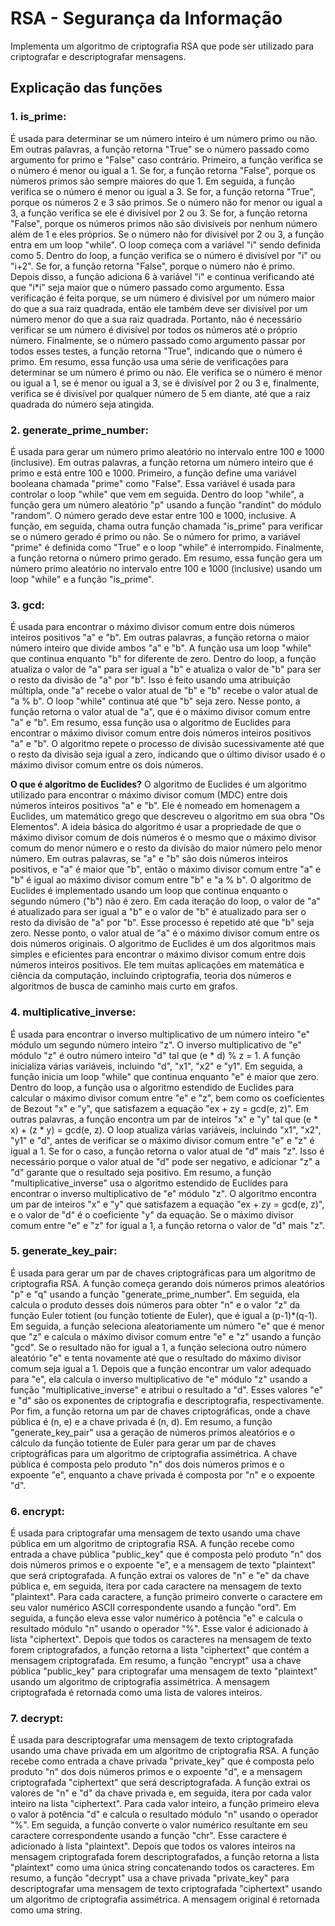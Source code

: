 # RSA - Segurança da Informação
Implementa um algoritmo de criptografia RSA que pode ser utilizado para criptografar e descriptografar mensagens.

## Explicação das funções

 ### **1. is_prime:**
 É usada para determinar se um número inteiro é um número primo ou não. Em outras palavras, a função retorna "True" se o número passado como argumento for primo e "False" caso contrário.
Primeiro, a função verifica se o número é menor ou igual a 1. Se for, a função retorna "False", porque os números primos são sempre maiores do que 1.
Em seguida, a função verifica se o número é menor ou igual a 3. Se for, a função retorna "True", porque os números 2 e 3 são primos.
Se o número não for menor ou igual a 3, a função verifica se ele é divisível por 2 ou 3. Se for, a função retorna "False", porque os números primos não são divisíveis por nenhum número além de 1 e eles próprios.
Se o número não for divisível por 2 ou 3, a função entra em um loop "while". O loop começa com a variável "i" sendo definida como 5.
Dentro do loop, a função verifica se o número é divisível por "i" ou "i+2". Se for, a função retorna "False", porque o número não é primo.
Depois disso, a função adiciona 6 à variável "i" e continua verificando até que "i*i" seja maior que o número passado como argumento. Essa verificação é feita porque, se um número é divisível por um número maior do que a sua raiz quadrada, então ele também deve ser divisível por um número menor do que a sua raiz quadrada. Portanto, não é necessário verificar se um número é divisível por todos os números até o próprio número.
Finalmente, se o número passado como argumento passar por todos esses testes, a função retorna "True", indicando que o número é primo.
Em resumo, essa função usa uma série de verificações para determinar se um número é primo ou não. Ele verifica se o número é menor ou igual a 1, se é menor ou igual a 3, se é divisível por 2 ou 3 e, finalmente, verifica se é divisível por qualquer número de 5 em diante, até que a raiz quadrada do número seja atingida.

 ### **2.  generate_prime_number:**
É usada para gerar um número primo aleatório no intervalo entre 100 e 1000 (inclusive). Em outras palavras, a função retorna um número inteiro que é primo e está entre 100 e 1000.
Primeiro, a função define uma variável booleana chamada "prime" como "False". Essa variável é usada para controlar o loop "while" que vem em seguida.
Dentro do loop "while", a função gera um número aleatório "p" usando a função "randint" do módulo "random". O número gerado deve estar entre 100 e 1000, inclusive.
A função, em seguida, chama outra função chamada "is_prime" para verificar se o número gerado é primo ou não. Se o número for primo, a variável "prime" é definida como "True" e o loop "while" é interrompido.
Finalmente, a função retorna o número primo gerado.
Em resumo, essa função gera um número primo aleatório no intervalo entre 100 e 1000 (inclusive) usando um loop "while" e a função "is_prime".

### **3.  gcd:**
É usada para encontrar o máximo divisor comum entre dois números inteiros positivos "a" e "b". Em outras palavras, a função retorna o maior número inteiro que divide ambos "a" e "b".
A função usa um loop "while" que continua enquanto "b" for diferente de zero. Dentro do loop, a função atualiza o valor de "a" para ser igual a "b" e atualiza o valor de "b" para ser o resto da divisão de "a" por "b". Isso é feito usando uma atribuição múltipla, onde "a" recebe o valor atual de "b" e "b" recebe o valor atual de "a % b".
O loop "while" continua até que "b" seja zero. Nesse ponto, a função retorna o valor atual de "a", que é o máximo divisor comum entre "a" e "b".
Em resumo, essa função usa o algoritmo de Euclides para encontrar o máximo divisor comum entre dois números inteiros positivos "a" e "b". O algoritmo repete o processo de divisão sucessivamente até que o resto da divisão seja igual a zero, indicando que o último divisor usado é o máximo divisor comum entre os dois números.

**O que é algoritmo de Euclides?**
O algoritmo de Euclides é um algoritmo utilizado para encontrar o máximo divisor comum (MDC) entre dois números inteiros positivos "a" e "b". Ele é nomeado em homenagem a Euclides, um matemático grego que descreveu o algoritmo em sua obra "Os Elementos".
A ideia básica do algoritmo é usar a propriedade de que o máximo divisor comum de dois números é o mesmo que o máximo divisor comum do menor número e o resto da divisão do maior número pelo menor número. Em outras palavras, se "a" e "b" são dois números inteiros positivos, e "a" é maior que "b", então o máximo divisor comum entre "a" e "b" é igual ao máximo divisor comum entre "b" e "a % b".
O algoritmo de Euclides é implementado usando um loop que continua enquanto o segundo número ("b") não é zero. Em cada iteração do loop, o valor de "a" é atualizado para ser igual a "b" e o valor de "b" é atualizado para ser o resto da divisão de "a" por "b". Esse processo é repetido até que "b" seja zero. Nesse ponto, o valor atual de "a" é o máximo divisor comum entre os dois números originais.
O algoritmo de Euclides é um dos algoritmos mais simples e eficientes para encontrar o máximo divisor comum entre dois números inteiros positivos. Ele tem muitas aplicações em matemática e ciência da computação, incluindo criptografia, teoria dos números e algoritmos de busca de caminho mais curto em grafos.

### **4.  multiplicative_inverse:**
É usada para encontrar o inverso multiplicativo de um número inteiro "e" módulo um segundo número inteiro "z". O inverso multiplicativo de "e" módulo "z" é outro número inteiro "d" tal que (e * d) % z = 1.
A função inicializa várias variáveis, incluindo "d", "x1", "x2" e "y1". Em seguida, a função inicia um loop "while" que continua enquanto "e" é maior que zero.
Dentro do loop, a função usa o algoritmo estendido de Euclides para calcular o máximo divisor comum entre "e" e "z", bem como os coeficientes de Bezout "x" e "y", que satisfazem a equação "ex + zy = gcd(e, z)". Em outras palavras, a função encontra um par de inteiros "x" e "y" tal que (e * x) + (z * y) = gcd(e, z).
O loop atualiza várias variáveis, incluindo "x1", "x2", "y1" e "d", antes de verificar se o máximo divisor comum entre "e" e "z" é igual a 1. Se for o caso, a função retorna o valor atual de "d" mais "z". Isso é necessário porque o valor atual de "d" pode ser negativo, e adicionar "z" a "d" garante que o resultado seja positivo.
Em resumo, a função "multiplicative_inverse" usa o algoritmo estendido de Euclides para encontrar o inverso multiplicativo de "e" módulo "z". O algoritmo encontra um par de inteiros "x" e "y" que satisfazem a equação "ex + zy = gcd(e, z)", e o valor de "d" é o coeficiente "y" da equação. Se o máximo divisor comum entre "e" e "z" for igual a 1, a função retorna o valor de "d" mais "z".

### **5.  generate_key_pair:**
É usada para gerar um par de chaves criptográficas para um algoritmo de criptografia  RSA.
A função começa gerando dois números primos aleatórios "p" e "q" usando a função "generate_prime_number". Em seguida, ela calcula o produto desses dois números para obter "n" e o valor "z" da função Euler totient (ou função totiente de Euler), que é igual a (p-1)*(q-1).
Em seguida, a função seleciona aleatoriamente um número "e" que é menor que "z" e calcula o máximo divisor comum entre "e" e "z" usando a função "gcd". Se o resultado não for igual a 1, a função seleciona outro número aleatório "e" e tenta novamente até que o resultado do máximo divisor comum seja igual a 1.
Depois que a função encontrar um valor adequado para "e", ela calcula o inverso multiplicativo de "e" módulo "z" usando a função "multiplicative_inverse" e atribui o resultado a "d". Esses valores "e" e "d" são os exponentes de criptografia e descriptografia, respectivamente.
Por fim, a função retorna um par de chaves criptográficas, onde a chave pública é (n, e) e a chave privada é (n, d).
Em resumo, a função "generate_key_pair" usa a geração de números primos aleatórios e o cálculo da função totiente de Euler para gerar um par de chaves criptográficas para um algoritmo de criptografia assimétrica. A chave pública é composta pelo produto "n" dos dois números primos e o expoente "e", enquanto a chave privada é composta por "n" e o expoente "d".

### **6.  encrypt:**
É usada para criptografar uma mensagem de texto usando uma chave pública em um algoritmo de criptografia RSA.
A função recebe como entrada a chave pública "public_key" que é composta pelo produto "n" dos dois números primos e o expoente "e", e a mensagem de texto "plaintext" que será criptografada.
A função extrai os valores de "n" e "e" da chave pública e, em seguida, itera por cada caractere na mensagem de texto "plaintext". Para cada caractere, a função primeiro converte o caractere em seu valor numérico ASCII correspondente usando a função "ord". Em seguida, a função eleva esse valor numérico à potência "e" e calcula o resultado módulo "n" usando o operador "%". Esse valor é adicionado à lista "ciphertext".
Depois que todos os caracteres na mensagem de texto forem criptografados, a função retorna a lista "ciphertext" que contém a mensagem criptografada.
Em resumo, a função "encrypt" usa a chave pública "public_key" para criptografar uma mensagem de texto "plaintext" usando um algoritmo de criptografia assimétrica. A mensagem criptografada é retornada como uma lista de valores inteiros.

### **7.  decrypt:**
É usada para descriptografar uma mensagem de texto criptografada usando uma chave privada em um algoritmo de criptografia RSA.
A função recebe como entrada a chave privada "private_key" que é composta pelo produto "n" dos dois números primos e o expoente "d", e a mensagem criptografada "ciphertext" que será descriptografada.
A função extrai os valores de "n" e "d" da chave privada e, em seguida, itera por cada valor inteiro na lista "ciphertext". Para cada valor inteiro, a função primeiro eleva o valor à potência "d" e calcula o resultado módulo "n" usando o operador "%". Em seguida, a função converte o valor numérico resultante em seu caractere correspondente usando a função "chr". Esse caractere é adicionado à lista "plaintext".
Depois que todos os valores inteiros na mensagem criptografada forem descriptografados, a função retorna a lista "plaintext" como uma única string concatenando todos os caracteres.
Em resumo, a função "decrypt" usa a chave privada "private_key" para descriptografar uma mensagem de texto criptografada "ciphertext" usando um algoritmo de criptografia assimétrica. A mensagem original é retornada como uma string.
